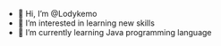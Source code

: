 - 👋 Hi, I’m @Lodykemo
- 👀 I’m interested in learning new skills 
- 🌱 I’m currently learning Java programming language 

<!---
Lodykemo/Lodykemo is a ✨ special ✨ repository because its `README.md` (this file) appears on your GitHub profile.
You can click the Preview link to take a look at your changes.
--->
